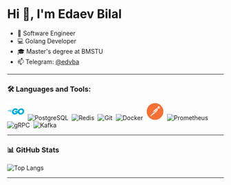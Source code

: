 # Hi 👋, I'm Edaev Bilal

- 🧠 Software Engineer  
- 💻 Golang Developer  
- 🎓 Master's degree at BMSTU
- 📫 Telegram: [@edvba](https://t.me/edvba)

---

### 🛠️ Languages and Tools:

<p align="left">
  <img src="https://github.com/devicons/devicon/blob/master/icons/go/go-original-wordmark.svg" title="Go"  alt="Go" width="40" height="40"/>&nbsp;
  <img src="https://cdn.jsdelivr.net/gh/devicons/devicon/icons/postgresql/postgresql-original.svg" alt="PostgreSQL" width="40" height="40"/>&nbsp;
  <img src="https://cdn.jsdelivr.net/gh/devicons/devicon/icons/redis/redis-original.svg" alt="Redis" width="40" height="40"/>&nbsp;
  <img src="https://cdn.jsdelivr.net/gh/devicons/devicon/icons/git/git-original.svg" alt="Git" width="40" height="40"/>&nbsp;
  <img src="https://cdn.jsdelivr.net/gh/devicons/devicon/icons/docker/docker-original.svg" alt="Docker" width="40" height="40"/>&nbsp;
  <img src="https://raw.githubusercontent.com/devicons/devicon/master/icons/postman/postman-original.svg" alt="Postman" width="40" height="40"/>&nbsp;
  <img src="https://cdn.jsdelivr.net/gh/devicons/devicon/icons/prometheus/prometheus-original.svg" alt="Prometheus" width="40" height="40"/>&nbsp;
  <img src="https://img.shields.io/badge/gRPC-5C2D91?style=for-the-badge&logo=grpc&logoColor=white" alt="gRPC" height="40"/>&nbsp;
  <img src="https://cdn.jsdelivr.net/gh/devicons/devicon/icons/apachekafka/apachekafka-original.svg" alt="Kafka" width="40" height="40"/>&nbsp;
</p>

---

### 📊 GitHub Stats

![Top Langs](https://github-readme-stats.vercel.app/api/top-langs/?username=w212w&layout=compact&theme=tokyonight&exclude_repo=DjangoPython)

---

